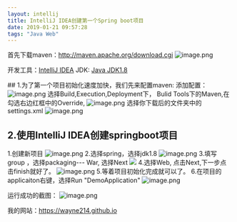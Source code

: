 ```yaml
---
layout: intellij
title: IntelliJ IDEA创建第一个Spring boot项目
date: 2019-01-21 09:57:28
tags: "Java Web"
---
```

首先下载maven：http://maven.apache.org/download.cgi
![image.png](https://upload-images.jianshu.io/upload_images/3112038-4555d277efa67639.png?imageMogr2/auto-orient/strip%7CimageView2/2/w/1240)

开发工具：[IntelliJ IDEA](https://www.jetbrains.com/idea/?fromMenu)
JDK:  [Java JDK1.8](https://www.oracle.com/technetwork/java/javase/downloads/jdk8-downloads-2133151.html)


<!-- more -->
## 1.为了第一个项目初始化速度加快，我们先来配置maven:
添加配置：
![image.png](https://upload-images.jianshu.io/upload_images/3112038-9b492a448ebd8236.png?imageMogr2/auto-orient/strip%7CimageView2/2/w/1240)
选择Build,Execution,Deployment下， Bulid Tools下的Maven,在勾选右边红框中的Override,
![image.png](https://upload-images.jianshu.io/upload_images/3112038-5448396ea87e2d17.png?imageMogr2/auto-orient/strip%7CimageView2/2/w/1240)
选择你下载后的文件夹中的settings.xml
![image.png](https://upload-images.jianshu.io/upload_images/3112038-b983c329d7dded95.png?imageMogr2/auto-orient/strip%7CimageView2/2/w/1240)
## 2.使用IntelliJ IDEA创建springboot项目
1.创建新项目
![image.png](https://upload-images.jianshu.io/upload_images/3112038-1cadbe84ee621282.png?imageMogr2/auto-orient/strip%7CimageView2/2/w/1240)
2.选择spring，选择jdk1.8
![image.png](https://upload-images.jianshu.io/upload_images/3112038-698bc1294c7ae9a9.png?imageMogr2/auto-orient/strip%7CimageView2/2/w/1240)
3.填写group ，选择packaging--- War, 选择Next
![](https://upload-images.jianshu.io/upload_images/3112038-4a7fd4d0e71799f8.png?imageMogr2/auto-orient/strip%7CimageView2/2/w/1240)
4.选择Web, 点击Next,下一步点击finish就好了。
![image.png](https://upload-images.jianshu.io/upload_images/3112038-b826e74d6dea554f.png?imageMogr2/auto-orient/strip%7CimageView2/2/w/1240)
5.等着项目初始化完成就可以了。
6.在项目的applicaiton右键，选择Run "DemoApplication"
![image.png](https://upload-images.jianshu.io/upload_images/3112038-4425bdd732f54e79.png?imageMogr2/auto-orient/strip%7CimageView2/2/w/1240)

运行成功的截图：
![image.png](https://upload-images.jianshu.io/upload_images/3112038-32428c7ecd16d073.png?imageMogr2/auto-orient/strip%7CimageView2/2/w/1240)

我的网站：https://wayne214.github.io